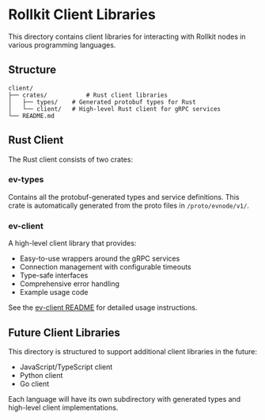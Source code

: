 # Rollkit Client Libraries

This directory contains client libraries for interacting with Rollkit nodes in various programming languages.

## Structure

```ascii
client/
├── crates/           # Rust client libraries
│   ├── types/    # Generated protobuf types for Rust
│   └── client/   # High-level Rust client for gRPC services
└── README.md
```

## Rust Client

The Rust client consists of two crates:

### ev-types

Contains all the protobuf-generated types and service definitions. This crate is automatically generated from the proto files in `/proto/evnode/v1/`.

### ev-client

A high-level client library that provides:

- Easy-to-use wrappers around the gRPC services
- Connection management with configurable timeouts
- Type-safe interfaces
- Comprehensive error handling
- Example usage code

See the [ev-client README](crates/ev-client/README.md) for detailed usage instructions.

## Future Client Libraries

This directory is structured to support additional client libraries in the future:

- JavaScript/TypeScript client
- Python client
- Go client

Each language will have its own subdirectory with generated types and high-level client implementations.
